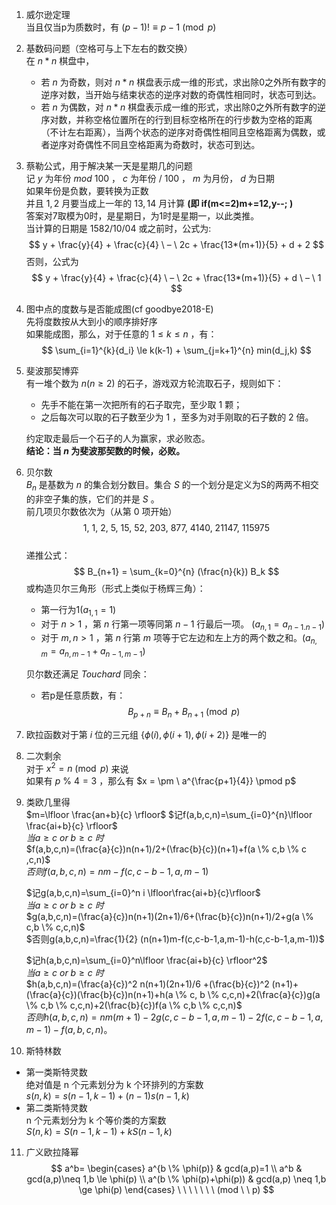 1. 威尔逊定理  
当且仅当p为质数时，有 $(p-1)! \equiv p-1 \pmod p$

2. 基数码问题（空格可与上下左右的数交换）  
在 $n*n$ 棋盘中，  
   - 若 $n$ 为奇数，则对 $n*n$ 棋盘表示成一维的形式，求出除0之外所有数字的逆序对数，当开始与结束状态的逆序对数的奇偶性相同时，状态可到达。
   - 若 $n$ 为偶数，对 $n*n$ 棋盘表示成一维的形式，求出除0之外所有数字的逆序对数，并称空格位置所在的行到目标空格所在的行步数为空格的距离（不计左右距离），当两个状态的逆序对奇偶性相同且空格距离为偶数，或者逆序对奇偶性不同且空格距离为奇数时，状态可到达。

3. 蔡勒公式，用于解决某一天是星期几的问题  
记 $y$ 为年份 $mod \ 100$ ， $c$ 为年份 $/ \ 100$ ， $m$ 为月份， $d$ 为日期  
如果年份是负数，要转换为正数  
并且 $1,2$ 月要当成上一年的 $13,14$ 月计算 **(即 if(m<=2)m+=12,y--; )**  
答案对7取模为0时，是星期日，为1时是星期一，以此类推。  
当计算的日期是 $1582/10/04$ 或之前时，公式为:  
   $$
   y + \frac{y}{4} + \frac{c}{4} \ – \ 2c + \frac{13*(m+1)}{5} + d + 2
   $$
   否则，公式为
   $$
   y + \frac{y}{4} + \frac{c}{4} \ – \ 2c + \frac{13*(m+1)}{5} + d \ – \ 1
   $$

4. 图中点的度数与是否能成图(cf goodbye2018-E)  
先将度数按从大到小的顺序排好序  
如果能成图，那么，对于任意的 $1 \le k \le n$ ，有：
$$ 
\sum_{i=1}^{k}{d_i} \le k(k-1) + \sum_{j=k+1}^{n} min(d_j,k)
$$

5. 斐波那契博弈  
有一堆个数为 $n(n \ge 2)$ 的石子，游戏双方轮流取石子，规则如下：  
   - 先手不能在第一次把所有的石子取完，至少取 $1$ 颗；  
   - 之后每次可以取的石子数至少为 $1$ ，至多为对手刚取的石子数的 $2$ 倍。  

   约定取走最后一个石子的人为赢家，求必败态。  
   **结论：当 $n$ 为斐波那契数的时候，必败。**

6. 贝尔数  
    $B_n$ 是基数为 $n$ 的集合划分数目。集合 $S$ 的一个划分是定义为S的两两不相交的非空子集的族，它们的并是 $S$ 。  
    前几项贝尔数依次为（从第 $0$ 项开始）
    $$ 
    1,\ 1,\ 2,\ 5,\ 15,\ 52,\ 203,\ 877,\ 4140,\ 21147,\ 115975 
    $$  
    递推公式： 
    $$
    B_{n+1} = \sum_{k=0}^{n} (\frac{n}{k})  B_k
    $$
    或构造贝尔三角形（形式上类似于杨辉三角）：  
    - 第一行为1($a_{1,1}=1$)
    - 对于 $n > 1$ ，第 $n$ 行第一项等同第 $n - 1$ 行最后一项。
    ($a_{n,1}=a_{n-1.n-1}$)   
    - 对于 $m,n>1$ ，第 $n$ 行第 $m$ 项等于它左边和左上方的两个数之和。($a_{n,m}=a_{n,m-1}+a_{n-1,m-1}$)  
  
    贝尔数还满足 $Touchard$ 同余：
    - 若p是任意质数，有：
    $$
    B_{p+n} \equiv B_n + B_{n+1} \pmod p 
    $$

7. 欧拉函数对于第 $i$ 位的三元组 $\{ \phi(i), \phi(i+1), \phi(i+2) \}$ 是唯一的  

8. 二次剩余  
   对于 $x^2 = n \pmod p$ 来说  
   如果有 $p \ \% \ 4 = 3$ ，那么有 $x = \pm \ a^{\frac{p+1}{4}} \pmod p$

9. 类欧几里得  
   $m=\lfloor \frac{an+b}{c} \rfloor$
   $记f(a,b,c,n)=\sum_{i=0}^{n}\lfloor \frac{ai+b}{c} \rfloor$  
   $当a \ge c \  or \ b \ge c \ 时$   
   $f(a,b,c,n)=(\frac{a}{c})n(n+1)/2+(\frac{b}{c})(n+1)+f(a \% c,b \% c ,c,n)$  
   $否则f(a,b,c,n)=nm-f(c,c-b-1,a,m-1)$  

   $记g(a,b,c,n)=\sum_{i=0}^n i \lfloor\frac{ai+b}{c}\rfloor$   
   $当a \ge c \ or \ b \ge c \ 时$  
   $g(a,b,c,n)=(\frac{a}{c})n(n+1)(2n+1)/6+(\frac{b}{c})n(n+1)/2+g(a \% c,b \% c,c,n)$  
   $否则g(a,b,c,n)=\frac{1}{2} (n(n+1)m-f(c,c-b-1,a,m-1)-h(c,c-b-1,a,m-1))$  

   $记h(a,b,c,n)=\sum_{i=0}^n\lfloor \frac{ai+b}{c} \rfloor^2$  
   $当a \ge c \ or \ b \ge c \ 时$  
   $h(a,b,c,n)=(\frac{a}{c})^2 n(n+1)(2n+1)/6 +(\frac{b}{c})^2 (n+1)+(\frac{a}{c})(\frac{b}{c})n(n+1)+h(a \% c, b \% c,c,n)+2(\frac{a}{c})g(a \% c,b \% c,c,n)+2(\frac{b}{c})f(a \% c,b \% c,c,n)$  
   $否则h(a,b,c,n)=nm(m+1)-2g(c,c-b-1,a,m-1)-2f(c,c-b-1,a,m-1)-f(a,b,c,n)$。

10. 斯特林数  
   - 第一类斯特灵数  
      绝对值是 n 个元素划分为 k 个环排列的方案数  
      $s(n,k)=s(n−1,k−1)+(n−1)s(n−1,k)$  
   - 第二类斯特灵数  
      n 个元素划分为 k 个等价类的方案数  
      $S(n,k)=S(n−1,k−1)+kS(n−1,k)$
   
11. 广义欧拉降幂
   $$
   a^b=
   \begin{cases}
   a^{b \% \phi(p)} & gcd(a,p)=1 \\
   a^b & gcd(a,p)\neq 1,b \le \phi(p) \\
   a^(b \% \phi(p)+\phi(p)) & gcd(a,p) \neq 1,b \ge \phi(p)
   \end{cases}
   \ \ \ \ \ \ \ (mod \ \ p)
   $$